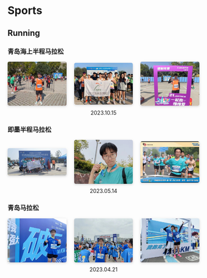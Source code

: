 # Sports

## Running


### 青岛海上半程马拉松

<div style="display: flex; justify-content: center; gap: 20px; align-items: center; text-align: center;">
    <div>
        <img style="
            border-radius: 0.3125em;
            box-shadow: 0 2px 4px 0 rgba(34,36,38,.12), 0 2px 10px 0 rgba(34,36,38,.08);
            max-width: 100%;
            height: auto;
            display: block;
            margin-bottom: 10px;
        " src="../_sports/running/2023_haima1.jpg" alt="Photo 1">
    </div>
    <div>
        <img style="
            border-radius: 0.3125em;
            box-shadow: 0 2px 4px 0 rgba(34,36,38,.12), 0 2px 10px 0 rgba(34,36,38,.08);
            max-width: 100%;
            height: auto;
            display: block;
            margin-bottom: 10px;
        " src="../_sports/running/2023_haima2.jpg" alt="Photo 2">
    </div>
    <div>
        <img style="
            border-radius: 0.3125em;
            box-shadow: 0 2px 4px 0 rgba(34,36,38,.12), 0 2px 10px 0 rgba(34,36,38,.08);
            max-width: 100%;
            height: auto;
            display: block;
            margin-bottom: 10px;
        " src="../_sports/running/2023_haima3.jpg" alt="Photo 3">
    </div>
</div>

<div style="text-align: center;">
    2023.10.15
</div>

### 即墨半程马拉松

<div style="display: flex; justify-content: center; gap: 20px; align-items: center; text-align: center;">
    <div>
        <img style="
            border-radius: 0.3125em;
            box-shadow: 0 2px 4px 0 rgba(34,36,38,.12), 0 2px 10px 0 rgba(34,36,38,.08);
            max-width: 100%;
            height: auto;
            display: block;
            margin-bottom: 10px;
        " src="../_sports/running/2023_jimo1.jpg" alt="Photo 1">
    </div>
    <div>
        <img style="
            border-radius: 0.3125em;
            box-shadow: 0 2px 4px 0 rgba(34,36,38,.12), 0 2px 10px 0 rgba(34,36,38,.08);
            max-width: 100%;
            height: auto;
            display: block;
            margin-bottom: 10px;
        " src="../_sports/running/2023_jimo2.jpg" alt="Photo 2">
    </div>
    <div>
        <img style="
            border-radius: 0.3125em;
            box-shadow: 0 2px 4px 0 rgba(34,36,38,.12), 0 2px 10px 0 rgba(34,36,38,.08);
            max-width: 100%;
            height: auto;
            display: block;
            margin-bottom: 10px;
        " src="../_sports/running/2023_jimo3.jpg" alt="Photo 3">
    </div>
</div>

<div style="text-align: center;">
    2023.05.14
</div>

### 青岛马拉松

<div style="display: flex; justify-content: center; gap: 20px; align-items: center; text-align: center;">
    <div>
        <img style="
            border-radius: 0.3125em;
            box-shadow: 0 2px 4px 0 rgba(34,36,38,.12), 0 2px 10px 0 rgba(34,36,38,.08);
            max-width: 100%;
            height: auto;
            display: block;
            margin-bottom: 10px;
        " src="../_sports/running/2023_qingma1.jpg" alt="Photo 1">
    </div>
    <div>
        <img style="
            border-radius: 0.3125em;
            box-shadow: 0 2px 4px 0 rgba(34,36,38,.12), 0 2px 10px 0 rgba(34,36,38,.08);
            max-width: 100%;
            height: auto;
            display: block;
            margin-bottom: 10px;
        " src="../_sports/running/2023_qingma2.jpg" alt="Photo 2">
    </div>
    <div>
        <img style="
            border-radius: 0.3125em;
            box-shadow: 0 2px 4px 0 rgba(34,36,38,.12), 0 2px 10px 0 rgba(34,36,38,.08);
            max-width: 100%;
            height: auto;
            display: block;
            margin-bottom: 10px;
        " src="../_sports/running/2023_qingma3.jpg" alt="Photo 3">
    </div>
</div>

<div style="text-align: center;">
    2023.04.21
</div>

